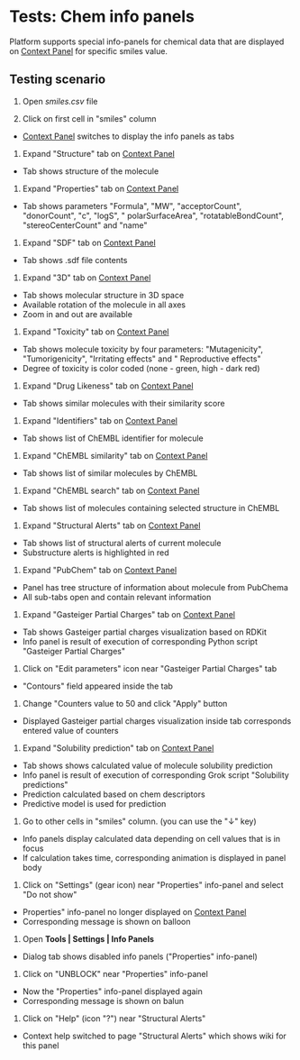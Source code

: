 <!-- TITLE: Tests: Chem info panels -->
<!-- SUBTITLE: -->

# Tests: Chem info panels

Platform supports special info-panels for chemical data that are displayed
on [Context Panel](../../datagrok/navigation.md#context-panel) for specific smiles value.

## Testing scenario

1. Open *smiles.csv* file

1. Click on first cell in "smiles" column

* [Context Panel](../../datagrok/navigation.md#context-panel) switches to display the info panels as tabs

1. Expand "Structure" tab on [Context Panel](../../datagrok/navigation.md#context-panel)

* Tab shows structure of the molecule

1. Expand "Properties" tab on [Context Panel](../../datagrok/navigation.md#context-panel)

* Tab shows parameters "Formula", "MW", "acceptorCount", "donorCount", "c", "logS", "
  polarSurfaceArea", "rotatableBondCount", "stereoCenterCount" and "name"

1. Expand "SDF" tab on [Context Panel](../../datagrok/navigation.md#context-panel)

* Tab shows .sdf file contents

1. Expand "3D" tab on [Context Panel](../../datagrok/navigation.md#context-panel)

* Tab shows molecular structure in 3D space
* Available rotation of the molecule in all axes
* Zoom in and out are available

1. Expand "Toxicity" tab on [Context Panel](../../datagrok/navigation.md#context-panel)

* Tab shows molecule toxicity by four parameters: "Mutagenicity", "Tumorigenicity", "Irritating effects" and "
  Reproductive effects"
* Degree of toxicity is color coded (none - green, high - dark red)

1. Expand "Drug Likeness" tab on [Context Panel](../../datagrok/navigation.md#context-panel)

* Tab shows similar molecules with their similarity score

1. Expand "Identifiers" tab on [Context Panel](../../datagrok/navigation.md#context-panel)

* Tab shows list of ChEMBL identifier for molecule

1. Expand "ChEMBL similarity" tab on [Context Panel](../../datagrok/navigation.md#context-panel)

* Tab shows list of similar molecules by ChEMBL

1. Expand "ChEMBL search" tab on [Context Panel](../../datagrok/navigation.md#context-panel)

* Tab shows list of molecules containing selected structure in ChEMBL

1. Expand "Structural Alerts" tab on [Context Panel](../../datagrok/navigation.md#context-panel)

* Tab shows list of structural alerts of current molecule
* Substructure alerts is highlighted in red

1. Expand "PubChem" tab on [Context Panel](../../datagrok/navigation.md#context-panel)

* Panel has tree structure of information about molecule from PubChema
* All sub-tabs open and contain relevant information

1. Expand "Gasteiger Partial Charges" tab on [Context Panel](../../datagrok/navigation.md#context-panel)

* Tab shows Gasteiger partial charges visualization based on RDKit
* Info panel is result of execution of corresponding Python script "Gasteiger Partial Charges"

1. Click on "Edit parameters" icon near "Gasteiger Partial Charges" tab

* "Contours" field appeared inside the tab

1. Change "Counters value to 50 and click "Apply" button

* Displayed Gasteiger partial charges visualization inside tab corresponds entered value of counters

1. Expand "Solubility prediction" tab on [Context Panel](../../datagrok/navigation.md#context-panel)

* Tab shows shows calculated value of molecule solubility prediction
* Info panel is result of execution of corresponding Grok script "Solubility predictions"
* Prediction calculated based on chem descriptors
* Predictive model is used for prediction

1. Go to other cells in "smiles" column. (you can use the "↓" key)

* Info panels display calculated data depending on cell values that is in focus
* If calculation takes time, corresponding animation is displayed in panel body

1. Click on "Settings" (gear icon) near "Properties" info-panel and select "Do not show"

* Properties" info-panel no longer displayed on [Context Panel](../../datagrok/navigation.md#context-panel)
* Corresponding message is shown on balloon

1. Open **Tools | Settings | Info Panels**

* Dialog tab shows disabled info panels ("Properties" info-panel)

1. Click on "UNBLOCK" near "Properties" info-panel

* Now the "Properties" info-panel displayed again
* Corresponding message is shown on balun

1. Click on "Help" (icon "?") near "Structural Alerts"

* Context help switched to page "Structural Alerts" which shows wiki for this panel
